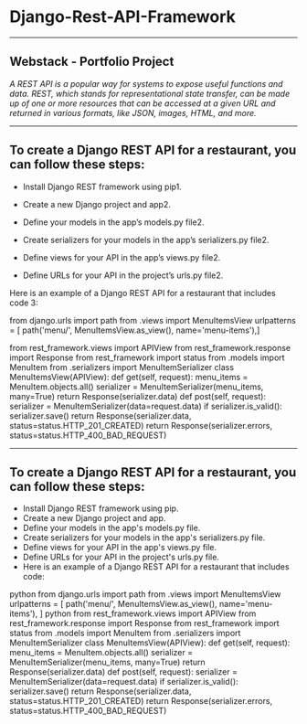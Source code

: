 # Django-Rest-API-Framework
---
 Webstack - Portfolio Project
---

*A REST API is a popular way for systems to expose useful functions and data. REST, which stands for representational state transfer, can be made up of one or more resources that can be accessed at a given URL and returned in various formats, like JSON, images, HTML, and more.*


---
 To create a Django REST API for a restaurant, you can follow these steps:
---

- Install Django REST framework using pip1.

- Create a new Django project and app2.

- Define your models in the app’s models.py file2.

- Create serializers for your models in the app’s serializers.py file2.

- Define views for your API in the app’s views.py file2.

- Define URLs for your API in the project’s urls.py file2.

 Here is an example of a Django REST API for a restaurant that includes code 3:

from django.urls import path from .views import MenuItemsView urlpatterns = [ path('menu/', MenuItemsView.as_view(), name='menu-items'),]

from rest_framework.views import APIView from rest_framework.response import Response from rest_framework import status from .models import MenuItem from .serializers import MenuItemSerializer class MenuItemsView(APIView): def get(self, request): menu_items = MenuItem.objects.all() serializer = MenuItemSerializer(menu_items, many=True) return Response(serializer.data) def post(self, request): serializer = MenuItemSerializer(data=request.data) if serializer.is_valid(): serializer.save() return Response(serializer.data, status=status.HTTP_201_CREATED) return Response(serializer.errors, status=status.HTTP_400_BAD_REQUEST)


---
 To create a Django REST API for a restaurant, you can follow these steps: 
---

-  Install Django REST framework using pip. 
-  Create a new Django project and app. 
-  Define your models in the app's models.py file. 
-  Create serializers for your models in the app's serializers.py file. 
-  Define views for your API in the app's views.py file. 
-  Define URLs for your API in the project's urls.py file. 
-  Here is an example of a Django REST API for a restaurant that includes code: 


python from django.urls import path from .views import MenuItemsView urlpatterns = [ path('menu/', MenuItemsView.as_view(), name='menu-items'), ]  python from rest_framework.views import APIView from rest_framework.response import Response from rest_framework import status from .models import MenuItem from .serializers import MenuItemSerializer class MenuItemsView(APIView): def get(self, request): menu_items = MenuItem.objects.all() serializer = MenuItemSerializer(menu_items, many=True) return Response(serializer.data) def post(self, request): serializer = MenuItemSerializer(data=request.data) if serializer.is_valid(): serializer.save() return Response(serializer.data, status=status.HTTP_201_CREATED) return Response(serializer.errors, status=status.HTTP_400_BAD_REQUEST)   


